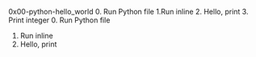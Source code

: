 0x00-python-hello_world
0. Run Python file
1.Run inline
2. Hello, print
3. Print integer
0. Run Python file
1. Run inline
2. Hello, print
